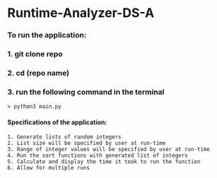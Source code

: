 # Runtime-Analyzer-DS-A

### To run the application:

### 1. git clone repo

### 2. cd (repo name)

### 3. run the following command in the terminal

    > python3 main.py

#### Specifications of the application:

    1. Generate lists of random integers
    2. List size will be specified by user at run-time
    3. Range of integer values will be specified by user at run-time
    4. Run the sort functions with generated list of integers
    5. Calculate and display the time it took to run the function
    6. Allow for multiple runs